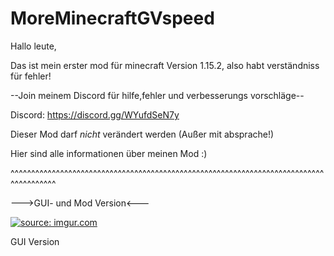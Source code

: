 # MoreMinecraftGVspeed
Hallo leute,

Das ist mein erster mod für minecraft Version 1.15.2, also habt verständniss für fehler!

--Join meinem Discord für hilfe,fehler und verbesserungs vorschläge--

Discord: https://discord.gg/WYufdSeN7y

Dieser Mod darf *nicht* verändert werden (Außer mit absprache!)

Hier sind alle informationen über meinen Mod :)

^^^^^^^^^^^^^^^^^^^^^^^^^^^^^^^^^^^^^^^^^^^^^^^^^^^^^^^^^^^^^^^^^^^^^^^^^^^^^^^^^^^^^^^

--->GUI- und Mod Version<---

<a href="https://imgur.com/tx22win"><img src="https://i.imgur.com/tx22win.jpg" title="source: imgur.com" /></a>

GUI Version
